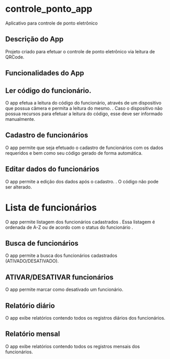 # controle_ponto_app

Aplicativo para controle de ponto eletrônico

## Descrição do App

Projeto criado para efetuar o controle de ponto eletrônico via leitura de QRCode.

## Funcionalidades do App

## Ler código do funcionário.

O app efetua a leitura do código do funcionário, através de um dispositivo que possua câmera e permita a leitura do mesmo. 
. Caso o dispositivo não possua recursos para efetuar a leitura do código, esse deve ser informado manualmente.

## Cadastro de funcionários

O app permite que seja efetuado o cadastro de funcionários com os dados requeridos e bem como seu código gerado de forma automática.
## Editar dados do funcionários
O app permite a edição dos dados após o cadastro.
. O código não pode ser alterado.
# Lista de funcionários
O app permite listagem dos funcionários cadastrados
.  Essa listagem é  ordenada  de A-Z ou de acordo com o status do funcionário .
## Busca de funcionários
O app permite a busca dos funcionários cadastrados
(ATIVADO/DESATIVADO).
## ATIVAR/DESATIVAR funcionários
O app permite marcar como desativado um funcionário.
## Relatório diário 
O app exibe relatórios contendo todos os registros diários dos funcionários.
## Relatório mensal
O app exibe relatórios contendo todos os registros mensais dos funcionários.
  



